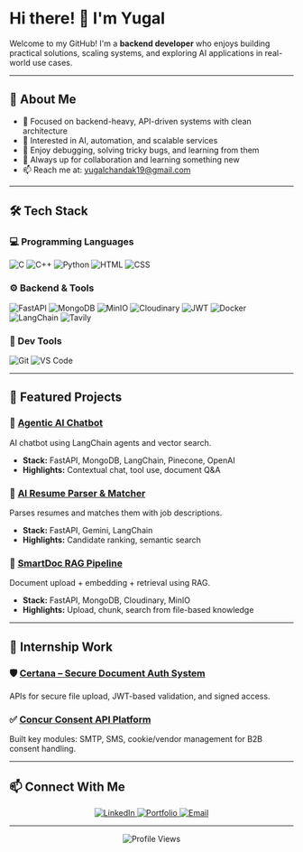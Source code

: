 # Hi there! 👋 I'm Yugal

Welcome to my GitHub! I'm a **backend developer** who enjoys building practical solutions, scaling systems, and exploring AI applications in real-world use cases.

---

## 🚀 About Me

- 🔧 Focused on backend-heavy, API-driven systems with clean architecture  
- 🤖 Interested in AI, automation, and scalable services  
- 🐛 Enjoy debugging, solving tricky bugs, and learning from them  
- 🧠 Always up for collaboration and learning something new  
- 📫 Reach me at: [yugalchandak19@gmail.com](mailto:yugalchandak19@gmail.com)

---

## 🛠️ Tech Stack

### 💻 Programming Languages
![C](https://img.shields.io/badge/C-A8B9CC?style=for-the-badge&logo=c&logoColor=white)
![C++](https://img.shields.io/badge/C++-00599C?style=for-the-badge&logo=cplusplus&logoColor=white)
![Python](https://img.shields.io/badge/Python-3776AB?style=for-the-badge&logo=python&logoColor=white)
![HTML](https://img.shields.io/badge/HTML5-E34F26?style=for-the-badge&logo=html5&logoColor=white)
![CSS](https://img.shields.io/badge/CSS3-1572B6?style=for-the-badge&logo=css3&logoColor=white)

### ⚙️ Backend & Tools
![FastAPI](https://img.shields.io/badge/FastAPI-005571?style=for-the-badge&logo=fastapi)
![MongoDB](https://img.shields.io/badge/MongoDB-4EA94B?style=for-the-badge&logo=mongodb&logoColor=white)
![MinIO](https://img.shields.io/badge/MinIO-C8202F?style=for-the-badge&logo=minio&logoColor=white)
![Cloudinary](https://img.shields.io/badge/Cloudinary-3448C5?style=for-the-badge&logo=cloudinary&logoColor=white)
![JWT](https://img.shields.io/badge/JWT-black?style=for-the-badge&logo=JSON%20web%20tokens)
![Docker](https://img.shields.io/badge/Docker-2496ED?style=for-the-badge&logo=docker&logoColor=white)
![LangChain](https://img.shields.io/badge/LangChain-000000?style=for-the-badge&logo=langchain&logoColor=white)
![Tavily](https://img.shields.io/badge/Tavily_Search-FF6B6B?style=for-the-badge&logo=search&logoColor=white)

### 🧰 Dev Tools
![Git](https://img.shields.io/badge/Git-F05032?style=for-the-badge&logo=git&logoColor=white)
![VS Code](https://img.shields.io/badge/VS_Code-007ACC?style=for-the-badge&logo=visual-studio-code&logoColor=white)

---

## 🧠 Featured Projects

### 🤖 [Agentic AI Chatbot](https://github.com/yugal19/agentic-ai-chatbot)
AI chatbot using LangChain agents and vector search.
- **Stack:** FastAPI, MongoDB, LangChain, Pinecone, OpenAI
- **Highlights:** Contextual chat, tool use, document Q&A

### 📄 [AI Resume Parser & Matcher](https://github.com/yugal19/ai-resume-parser)
Parses resumes and matches them with job descriptions.
- **Stack:** FastAPI, Gemini, LangChain  
- **Highlights:** Candidate ranking, semantic search

### 📁 [SmartDoc RAG Pipeline](https://github.com/yugal19/smartdoc-rag)
Document upload + embedding + retrieval using RAG.
- **Stack:** FastAPI, MongoDB, Cloudinary, MinIO  
- **Highlights:** Upload, chunk, search from file-based knowledge

---

## 💼 Internship Work

### 🛡️ [Certana – Secure Document Auth System](https://github.com/yugal19/certana)
APIs for secure file upload, JWT-based validation, and signed access.

### ✅ [Concur Consent API Platform](https://github.com/yugal19/concur-consent)
Built key modules: SMTP, SMS, cookie/vendor management for B2B consent handling.

---

## 📫 Connect With Me

<p align="center">
  <a href="https://www.linkedin.com/in/yugal-chandak-25b993285/">
    <img src="https://img.shields.io/badge/LinkedIn-0077B5?style=for-the-badge&logo=linkedin&logoColor=white" alt="LinkedIn"/>
  </a>
  <a href="https://yugal19.github.io">
    <img src="https://img.shields.io/badge/Portfolio-FF5722?style=for-the-badge&logo=google-chrome&logoColor=white" alt="Portfolio"/>
  </a>
  <a href="mailto:yugalchandak19@gmail.com">
    <img src="https://img.shields.io/badge/Email-D14836?style=for-the-badge&logo=gmail&logoColor=white" alt="Email"/>
  </a>
</p>

---

<div align="center">
  <img src="https://komarev.com/ghpvc/?username=yugal19&color=blueviolet&style=flat-square&label=Profile+Views" alt="Profile Views">
</div>
